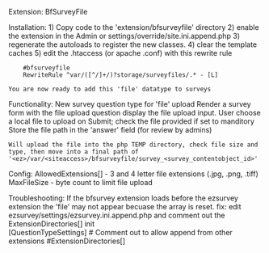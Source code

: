 Extension: BfSurveyFile

Installation:
	1) Copy code to the 'extension/bfsurveyfile' directory
	2) enable the extension in the Admin or settings/override/site.ini.append.php
	3) regenerate the autoloads to register the new classes.
	4) clear the template caches
	5) edit the .htaccess (or apache .conf) with this rewrite rule
		
		#bfsurveyfile
		RewriteRule ^var/([^/]+/)?storage/surveyfiles/.* - [L]
	
	You are now ready to add this 'file' datatype to surveys

Functionality:
	New survey question type for 'file' upload
	Render a survey form with the file upload question display the file upload input.
	User choose a local file to upload
	on Submit; check the file provided if set to manditory
	Store the file path in the 'answer' field (for review by admins)

	Will upload the file into the php TEMP directory, check file size and type, then move into a final path of '<ez>/var/<siteaccess>/bfsurveyfile/survey_<survey_contentobject_id>'


Config: 
	AllowedExtensions[] - 3 and 4 letter file extensions (.jpg, .png, .tiff)
	MaxFileSize - byte count to limit file upload

Troubleshooting:
	If the bfsurvey extension loads before the ezsurvey extension the 'file' may not appear becuase the array is reset.
	fix:
		edit ezsurvey/settings/ezsurvey.ini.append.php and comment out the ExtensionDirectories[] init	
		[QuestionTypeSettings]
		# Comment out to allow append from other extensions
		#ExtensionDirectories[]